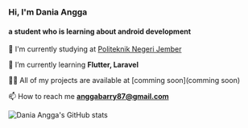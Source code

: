 

### Hi, I'm Dania Angga 
<h4> a student who is learning about android development</h4>

 🔭 I'm currently studying at [Politeknik Negeri Jember](https://polije.ac.id/)

 🌱 I’m currently learning **Flutter, Laravel**

 👨‍💻 All of my projects are available at [comming soon](comming soon)

 📫 How to reach me **anggabarry87@gmail.com**

![Dania Angga's GitHub stats](https://github-readme-stats.vercel.app/api?username=angga0310&show_icons=true&theme=radical)

